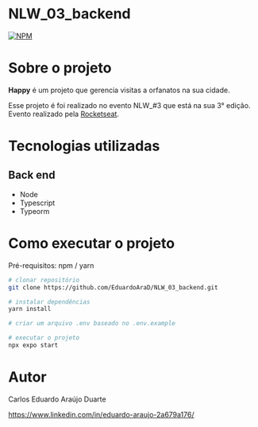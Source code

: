 # NLW_03_backend
[![NPM](https://img.shields.io/npm/l/react)](https://github.com/EduardoAraD/gameplay-nlw/blob/main/LICENSE)

# Sobre o projeto

**Happy** é um projeto que gerencia visitas a orfanatos na sua cidade.

Esse projeto é foi realizado no evento NLW_#3 que está na sua 3° edição. Evento realizado pela [Rocketseat](https://www.rocketseat.com.br "Site da Rockeseat").

# Tecnologias utilizadas
## Back end
- Node
- Typescript
- Typeorm

# Como executar o projeto
Pré-requisitos: npm / yarn

```bash
# clonar repositório
git clone https://github.com/EduardoAraD/NLW_03_backend.git

# instalar dependências
yarn install

# criar um arquivo .env baseado no .env.example

# executar o projeto
npx expo start
```

# Autor

Carlos Eduardo Araújo Duarte

https://www.linkedin.com/in/eduardo-araujo-2a679a176/
